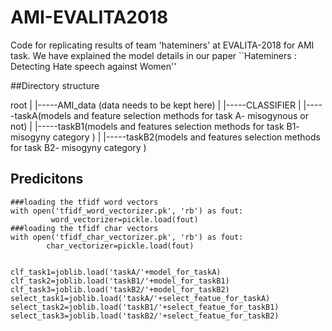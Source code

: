 # AMI-EVALITA2018
Code for replicating results of team 'hateminers' at EVALITA-2018 for AMI task. We have explained the model details in our paper ``Hateminers : Detecting Hate speech against Women''

##Directory structure

root
|
|-----AMI_data (data needs to be kept here) 
|
|-----CLASSIFIER
		|
		|-----taskA(models and feature selection methods for task A- misogynous or not)
		|
		|-----taskB1(models and features selection methods for task B1- misogyny category )
		|
		|-----taskB2(models and features selection methods for task B2- misogyny category )
		




## Predicitons


```
###loading the tfidf word vectors
with open('tfidf_word_vectorizer.pk', 'rb') as fout:
         word_vectorizer=pickle.load(fout)
###loading the tfidf char vectors
with open('tfidf_char_vectorizer.pk', 'rb') as fout:
        char_vectorizer=pickle.load(fout)


clf_task1=joblib.load('taskA/'+model_for_taskA)
clf_task2=joblib.load('taskB1/'+model_for_taskB1)
clf_task3=joblib.load('taskB2/'+model_for_taskB2)
select_task1=joblib.load('taskA/'+select_featue_for_taskA)
select_task2=joblib.load('taskB1/'+select_featue_for_taskB1)
select_task3=joblib.load('taskB2/'+select_featue_for_taskB2)

```